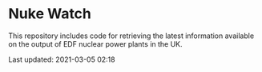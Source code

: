 # Nuke Watch

This repository includes code for retrieving the latest information available on the output of EDF nuclear power plants in the UK.

Last updated: 2021-03-05 02:18